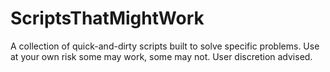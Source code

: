 # ScriptsThatMightWork
A collection of quick-and-dirty scripts built to solve specific problems. Use at your own risk some may work, some may not. User discretion advised.
